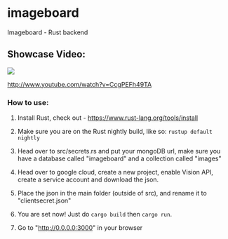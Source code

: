 # imageboard
Imageboard - Rust backend

## Showcase Video:

[![](http://img.youtube.com/vi/CcgPEFh49TA/0.jpg)](http://www.youtube.com/watch?v=CcgPEFh49TA "")

http://www.youtube.com/watch?v=CcgPEFh49TA

### How to use:
1. Install Rust, check out - https://www.rust-lang.org/tools/install
2. Make sure you are on the Rust nightly build, like so:
`rustup default nightly`
   
3. Head over to src/secrets.rs and put your mongoDB url, make sure you have a database called "imageboard" and a collection called "images"
4. Head over to google cloud, create a new project, enable Vision API, create a service account and download the json.

5. Place the json in the main folder (outside of src), and rename it to "clientsecret.json"
6. You are set now! Just do `cargo build` then `cargo run`.
7. Go to "http://0.0.0.0:3000" in your browser
